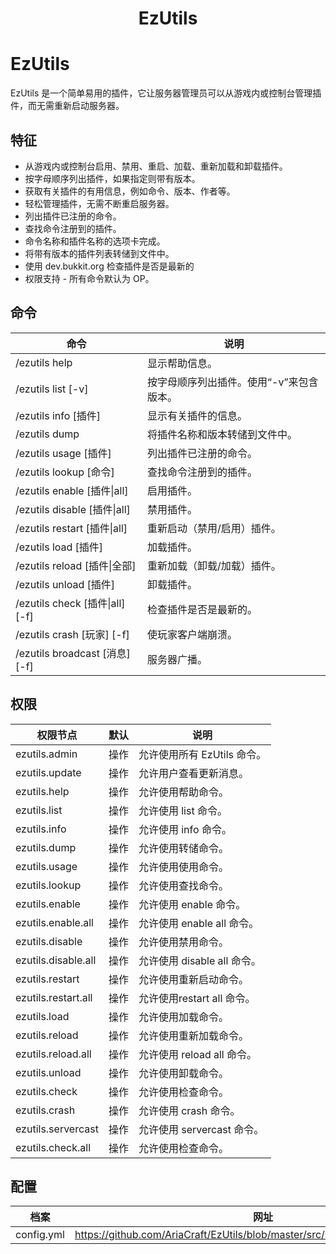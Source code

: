 <h1 align="center">EzUtils</h1>

# EzUtils

EzUtils 是一个简单易用的插件，它让服务器管理员可以从游戏内或控制台管理插件，而无需重新启动服务器。

## 特征
* 从游戏内或控制台启用、禁用、重启、加载、重新加载和卸载插件。
* 按字母顺序列出插件，如果指定则带有版本。
* 获取有关插件的有用信息，例如命令、版本、作者等。
* 轻松管理插件，无需不断重启服务器。
* 列出插件已注册的命令。
* 查找命令注册到的插件。
* 命令名称和插件名称的选项卡完成。
* 将带有版本的插件列表转储到文件中。
* 使用 dev.bukkit.org 检查插件是否是最新的
* 权限支持 - 所有命令默认为 OP。

## 命令
|命令 |说明 |
| --------------- | ---------------- |
| /ezutils help |显示帮助信息。 |
| /ezutils list [-v] |按字母顺序列出插件。使用“-v”来包含版本。 |
| /ezutils info [插件] |显示有关插件的信息。 |
| /ezutils dump |将插件名称和版本转储到文件中。 |
| /ezutils usage [插件] |列出插件已注册的命令。 |
| /ezutils lookup [命令] |查找命令注册到的插件。 |
| /ezutils enable [插件&#124;all] |启用插件。 |
| /ezutils disable [插件&#124;all] |禁用插件。 |
| /ezutils restart [插件&#124;all] |重新启动（禁用/启用）插件。 |
| /ezutils load [插件] |加载插件。 |
| /ezutils reload [插件&#124;全部] |重新加载（卸载/加载）插件。 |
| /ezutils unload [插件] |卸载插件。 |
| /ezutils check [插件&#124;all] [-f] |检查插件是否是最新的。 |
| /ezutils crash [玩家] [-f] |使玩家客户端崩溃。 |
| /ezutils broadcast [消息] [-f] |服务器广播。 |

## 权限
|权限节点 |默认 |说明 |
| ------------------------- | ---------- | ---------------- |
| ezutils.admin |操作 |允许使用所有 EzUtils 命令。 |
| ezutils.update |操作 |允许用户查看更新消息。 |
| ezutils.help |操作 |允许使用帮助命令。 |
| ezutils.list |操作 |允许使用 list 命令。 |
| ezutils.info |操作 |允许使用 info 命令。 |
| ezutils.dump |操作 |允许使用转储命令。 |
| ezutils.usage |操作 |允许使用使用命令。 |
| ezutils.lookup |操作 |允许使用查找命令。 |
| ezutils.enable |操作 |允许使用 enable 命令。 |
| ezutils.enable.all |操作 |允许使用 enable all 命令。 |
| ezutils.disable |操作 |允许使用禁用命令。 |
| ezutils.disable.all |操作 |允许使用 disable all 命令。 |
| ezutils.restart |操作 |允许使用重新启动命令。 |
| ezutils.restart.all |操作 |允许使用restart all 命令。 |
| ezutils.load |操作 |允许使用加载命令。 |
| ezutils.reload |操作 |允许使用重新加载命令。 |
| ezutils.reload.all |操作 |允许使用 reload all 命令。 |
| ezutils.unload |操作 |允许使用卸载命令。 |
| ezutils.check |操作 |允许使用检查命令。 |
| ezutils.crash |操作 |允许使用 crash 命令。 |
| ezutils.servercast |操作 |允许使用 servercast 命令。 |
| ezutils.check.all |操作 |允许使用检查命令。 |

## 配置
|档案 |网址 |
| ----- | ------- |
| config.yml | https://github.com/AriaCraft/EzUtils/blob/master/src/main/resources/config.yml |


